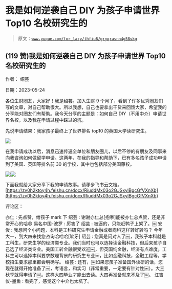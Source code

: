 # 我是如何逆袭自己 DIY 为孩子申请世界 Top10 名校研究生的

> 原文：[`www.yuque.com/for_lazy/thfiu8/gryqrasnn4g58vkg`](https://www.yuque.com/for_lazy/thfiu8/gryqrasnn4g58vkg)



## (119 赞)我是如何逆袭自己 DIY 为孩子申请世界 Top10 名校研究生的 

作者： 绍芸 

日期：2023-05-24 

各位生财圈友，大家好！我是绍芸。加入生财 9 个月了，看到了许多优秀圈友们写的文章，对自己帮助很大。所以我想，自己也要拿出干货来回馈大家，希望我的分享能对圈友们有帮助。我今天分享的主题是：如何自己 DIY（不用中介）申请世界名校，以及我在申请过程中踩过的坑。 

先说申请结果：我家孩子最终上了世界排名 top10 的英国大学读研究生。 

![](img/873fe5742ba6539ec32e136934f4c0ef.png)  

在我申请成功以后，消息迅速传遍全单位和朋友圈儿，以后不停的有朋友及同事来向我咨询如何做留学申请。这两年，在我的指导和帮助下，已有多名孩子成功申请到了美国、英国等排名前 30 的学校，其中也包括部分美国藤校。 

![](img/5489461398c9d10803047e329886d14e.png)![](img/08889be4d9940abc09c9b57e7a4a5b08.png)  

下面我就给大家分享下我的申请故事。请移步飞书云文档。[https://zv0h2ktoy4h.feishu.cn/docx/RiuddMx03o2GJSxylBgcGfVXnXb](https://zv0h2ktoy4h.feishu.cn/docx/RiuddMx03o2GJSxylBgcGfVXnXb) 

评论区： 

亦仁 : 先点赞，给孩子 mark 下 绍芸 : 谢谢亦仁总[抱拳]能被亦仁总点赞，还是非常开心的哈😄 易名中国-波罗 : 厉害了 绍芸 : 被逼的，只能赶鸭子上架了。￼ 安俊 : 我想问个小问题，本科是工科研究生申请金融或者商科这样转好转吗？ 今年大一，到大四来找您咨询哈哈哈[呲牙] 绍芸 : 您真是问对人了￼，我孩子本科就是工科生，研究生学的经济类专业。我们当时也可以选择读金融科技，但后来孩子自己选了经济类专业。美国工转金融很受欢迎￼，但英国纯金融，经济有点难度。工科生可以选择本科要求数理背景的研究生专业￼，比如金融科技，金融工程等，学校招生要求那里都会明确写。 绍芸 : 还有，￼如果您孩子准备国外读研的话，您现在就得开始准备了￼，考语言，和实习（非常重要，一定要有针对性￼）。大三秋季就得申请了￼。这样大四毕业才能出去读。大四再准备就来不及了￼。 江吉仪-墨鱼 : 看完了，感觉这个中介也太坑了。